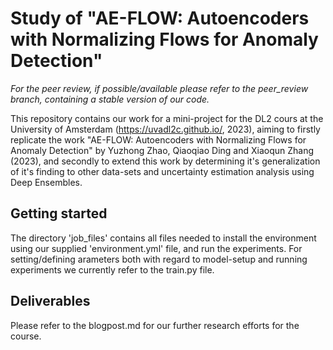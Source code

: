 # Study of "AE-FLOW: Autoencoders with Normalizing Flows for Anomaly Detection"

*For the peer review, if possible/available please refer to the peer_review branch, containing a stable version of our code.*

This repository contains our work for a mini-project for the DL2 cours at the University of Amsterdam (https://uvadl2c.github.io/, 2023), aiming to firstly replicate the work "AE-FLOW: Autoencoders with Normalizing Flows for Anomaly Detection" by 
Yuzhong Zhao, Qiaoqiao Ding and Xiaoqun Zhang (2023), and secondly to extend this work by determining it's generalization of it's finding to other data-sets and uncertainty estimation analysis using Deep Ensembles.

## Getting started
The directory 'job_files' contains all files needed to install the environment using our supplied 'environment.yml' file, and run the experiments. For setting/defining arameters both with regard to model-setup and running experiments we currently refer to the train.py file.

## Deliverables
Please refer to the blogpost.md for our further research efforts for the course.